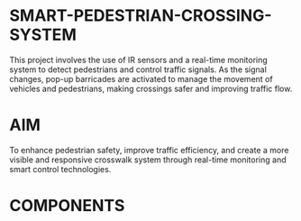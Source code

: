 # SMART-PEDESTRIAN-CROSSING-SYSTEM
This project involves the use of IR sensors and a real-time monitoring system to detect pedestrians and control traffic signals. As the signal changes, pop-up barricades are activated to manage the movement of vehicles and pedestrians, making crossings safer and improving traffic flow.
# AIM
To enhance pedestrian safety, improve traffic efficiency, and create a more visible and responsive crosswalk system through real-time monitoring and smart control technologies.
# COMPONENTS
